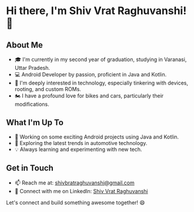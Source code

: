 # Hi there, I'm Shiv Vrat Raghuvanshi! 👋

## About Me
- 🎓 I'm currently in my second year of graduation, studying in Varanasi, Uttar Pradesh.
- 💻 Android Developer by passion, proficient in Java and Kotlin.
- 🚀 I'm deeply interested in technology, especially tinkering with devices, rooting, and custom ROMs.
- 🏍️ I have a profound love for bikes and cars, particularly their modifications.

## What I'm Up To
- 📱 Working on some exciting Android projects using Java and Kotlin.
- 🚗 Exploring the latest trends in automotive technology.
- 💡 Always learning and experimenting with new tech.

## Get in Touch
- 📫 Reach me at: [shivbratraghuvanshi@gmail.com](mailto:shivbratraghuvanshi@gmail.com)
- 💼 Connect with me on LinkedIn: [Shiv Vrat Raghuvanshi](https://www.linkedin.com/in/shiv-vrat-raghuvanshi-02302126b/)

Let's connect and build something awesome together! 😄


<!---
shivvrat12/shivvrat12 is a ✨ special ✨ repository because its `README.md` (this file) appears on your GitHub profile.
You can click the Preview link to take a look at your changes.
--->
